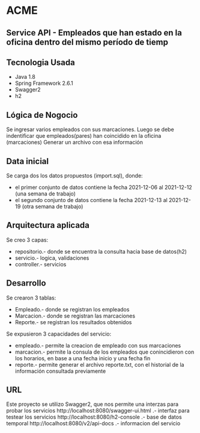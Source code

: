 # ACME
## Service API - Empleados que han estado en la oficina dentro del mismo período de tiemp


## Tecnologia Usada

- Java 1.8
- Spring Framework 2.6.1
- Swagger2
- h2

## Lógica de Nogocio
Se ingresar varios empleados con sus marcaciones.
Luego se debe indentificar que empleados(pares) han coincidido en la oficina (marcaciones)
Generar un archivo con esa información

## Data inicial
Se carga dos los datos propuestos (import.sql), donde:
- el primer conjunto de datos contiene la fecha 2021-12-06 al 2021-12-12 (una semana de trabajo)
- el segundo conjunto de datos contiene la fecha 2021-12-13 al 2021-12-19 (otra semana de trabajo)

## Arquitectura aplicada
Se creo 3 capas:
- repositorio.- donde se encuentra la consulta hacia base de datos(h2)
- servicio.- logica, validaciones
- controller.- servicios

## Desarrollo
Se crearon 3 tablas:
- Empleado.- donde se registran los empleados
- Marcacion.- donde se registran las marcaciones
- Reporte.- se registran los resultados obtenidos

Se expusieron 3 capacidades del servicio:
- empleado.- permite la creacion de empleado con sus marcaciones
- marcacion.- permite la consula de los empleados que conincidieron con los horarios, en base a una fecha inicio y una fecha fin
- reporte.- permite generar el archivo reporte.txt, con el historial de la información consultada previamente

## URL
Este proyecto se utilizo Swagger2, que nos permite una interzas para probar los servicios
http://localhost:8080/swagger-ui.html .- interfaz para testear los servicios
http://localhost:8080/h2-console .- base de datos temporal
http://localhost:8080/v2/api-docs .- informacion del servicio



